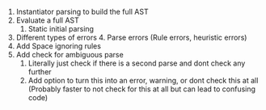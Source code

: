 1. Instantiator parsing to build the full AST
2. Evaluate a full AST
    1. Static initial parsing
3. Different types of errors
    4. Parse errors (Rule errors, heuristic errors)
3. Add Space ignoring rules
4. Add check for ambiguous parse
    1. Literally just check if there is a second parse and dont check any further
    2. Add option to turn this into an error, warning, or dont check this at all (Probably faster to not check for this at all but can lead to confusing code)
